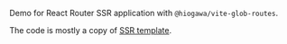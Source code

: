 Demo for React Router SSR application with `@hiogawa/vite-glob-routes`.

The code is mostly a copy of [SSR template](https://github.com/hi-ogawa/vite-plugins/tree/main/examples/ssr).
